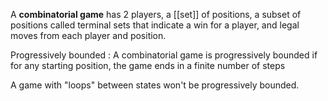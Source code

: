 A **combinatorial game** has 2 players, a [[set]] of positions, a subset of positions called terminal sets that indicate a win for a player, and legal moves from each player and position.

Progressively bounded
: A combinatorial game is progressively bounded if for any starting position, the game ends in a finite number of steps

A game with "loops" between states won't be progressively bounded.